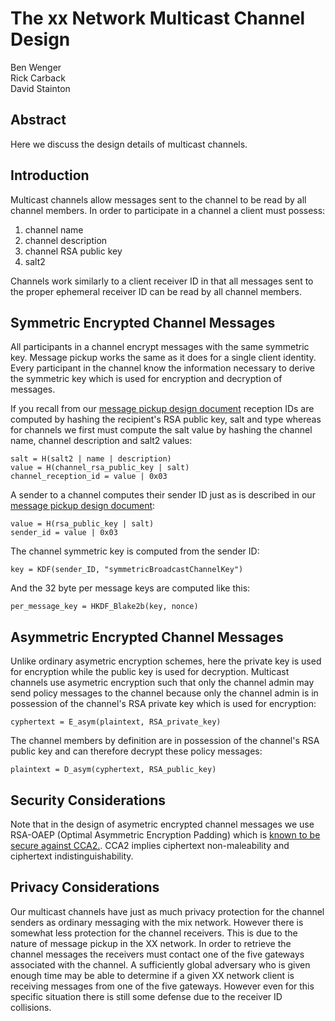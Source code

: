 # The xx Network Multicast Channel Design

Ben Wenger  
Rick Carback  
David Stainton  

## Abstract

Here we discuss the design details of multicast channels.

## Introduction

Multicast channels allow messages sent to the channel to be read by all channel members.
In order to participate in a channel a client must possess:

1. channel name
2. channel description
3. channel RSA public key
4. salt2

Channels work similarly to a client receiver ID in that all messages sent to the proper
ephemeral receiver ID can be read by all channel members.

## Symmetric Encrypted Channel Messages

All participants in a channel encrypt messages with the same symmetric key.
Message pickup works the same as it does for a single client identity.
Every participant in the channel know the information necessary to derive the
symmetric key which is used for encryption and decryption of messages.

If you recall from our [message pickup design document](message_pickup.md)
reception IDs are computed by hashing the recipient's RSA public key, salt and type
whereas for channels we first must compute the salt value by hashing the
channel name, channel description and salt2 values:

```
salt = H(salt2 | name | description)
value = H(channel_rsa_public_key | salt)
channel_reception_id = value | 0x03
```

A sender to a channel computes their sender ID just as is described in our
[message pickup design document](message_pickup.md):

```
value = H(rsa_public_key | salt)
sender_id = value | 0x03
```

The channel symmetric key is computed from the sender ID: 

```
key = KDF(sender_ID, "symmetricBroadcastChannelKey")
```

And the 32 byte per message keys are computed like this:

```
per_message_key = HKDF_Blake2b(key, nonce)
```

## Asymmetric Encrypted Channel Messages

Unlike ordinary asymetric encryption schemes, here the private key is
used for encryption while the public key is used for decryption.
Multicast channels use asymetric encryption such that only the channel
admin may send policy messages to the channel because only the channel admin
is in possession of the channel's RSA private key which is used for encryption:

```
cyphertext = E_asym(plaintext, RSA_private_key)
```

The channel members by definition are in possession of the channel's
RSA public key and can therefore decrypt these policy messages:

```
plaintext = D_asym(cyphertext, RSA_public_key)
```

## Security Considerations

Note that in the design of asymetric encrypted channel messages we use RSA-OAEP
(Optimal Asymmetric Encryption Padding) which is
[known to be secure against CCA2.](https://www.inf.pucrs.br/~calazans/graduate/TPVLSI_I/RSA-oaep_spec.pdf).
CCA2 implies ciphertext non-maleability and ciphertext indistinguishability.

## Privacy Considerations

Our multicast channels have just as much privacy protection for the
channel senders as ordinary messaging with the mix network. However
there is somewhat less protection for the channel receivers. This is due
to the nature of message pickup in the XX network. In order to
retrieve the channel messages the receivers must contact one of the
five gateways associated with the channel. A sufficiently global
adversary who is given enough time may be able to determine if a given
XX network client is receiving messages from one of the five gateways.
However even for this specific situation there is still some defense
due to the receiver ID collisions.
